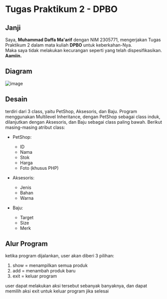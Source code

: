 # Tugas Praktikum 2 - DPBO

## **Janji**
Saya, **Muhammad Daffa Ma'arif** dengan NIM 2305771, mengerjakan Tugas Praktikum 2 dalam mata kuliah **DPBO** untuk keberkahan-Nya.  
Maka saya tidak melakukan kecurangan seperti yang telah dispesifikasikan. **Aamiin.** 

## **Diagram**
![image](https://github.com/user-attachments/assets/e622c311-a7c8-46d7-84cd-69aa369e6e86)

## **Desain**
terdiri dari 3 class, yaitu PetShop, Aksesoris, dan Baju. Program menggunakan Multilevel Inheritance, dengan PetShop sebagai class induk, dilanjutkan dengan Aksesoris, dan Baju sebagai class paling bawah. Berikut masing-masing atribut class:

- PetShop:
  - ID 
  - Nama
  - Stok
  - Harga
  - Foto (khusus PHP)
  
- Aksesoris:
  - Jenis
  - Bahan
  - Warna

- Baju:
  - Target
  - Size
  - Merk

## **Alur Program**
ketika program dijalankan, user akan diberi 3 pilihan:
1. show = menampilkan semua produk
2. add = menambah produk baru
3. exit = keluar program

user dapat melakukan aksi tersebut sebanyak banyaknya, dan dapat memilih aksi exit untuk keluar program jika selesai
